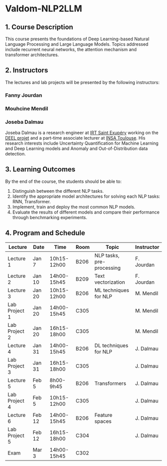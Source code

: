 # Valdom-NLP2LLM

## 1. Course Description
This course presents the foundations of Deep Learning-based Natural Language Processing and Large Language Models. Topics addressed include recurrent neural networks, the attention mechanism and transformer architectures.

## 2. Instructors 
The lectures and lab projects will be presented by the following instructors:

### Fanny Jourdan

### Mouhcine Mendil

### Joseba Dalmau
Joseba Dalmau is a research engineer at [IRT Saint Exupéry](https://www.irt-saintexupery.com/fr/) working on the [DEEL projet](https://www.deel.ai/) and a part-time associate lecturer at [INSA Toulouse](https://www.insa-toulouse.fr/). His research interests include Uncertainty Quantification for Machine Learning and Deep Learning models and Anomaly and Out-of-Distribution data detection.

## 3. Learning Outcomes
By the end of the course, the students should be able to:
1. Distinguish between the different NLP tasks.
2. Identify the appropriate model architectures for solving each NLP tasks: RNN, Transformer.
3. Implement, train and deploy the most common NLP models.
4. Evaluate the results of different models and compare their performance through benchmarking experiments.

## 4. Program and Schedule

| Lecture | Date | Time | Room | Topic | Instructor |
| ------- |----- | ---- | ---- | ----- | ---------- |
| Lecture 1 | Jan 7 | 10h15-12h00 | B206 | NLP tasks, pre-processing | F. Jourdan |
| Lecture 2 | Jan 10 | 14h00-15h45 | B209 | Text vectorization | F. Jourdan |
| Lecture 3 | Jan 20 | 10h15-12h00 | B206 | ML techniques for NLP | M. Mendil |
| Lab Project 1 | Jan 20 | 14h00-15h45 | C305 |  | M. Mendil |
| Lab Project 2 | Jan 20 | 16h15-18h00 | C305 |  | M. Mendil |
| Lecture 4 | Jan 31 | 14h00-15h45 | B206 | DL techniques for NLP | J. Dalmau |
| Lab Project 3 | Jan 31 | 16h15-18h00 | C305 |  | J. Dalmau |
| Lecture 5 | Feb 5 | 8h00-9h45 | B206 | Transformers | J. Dalmau |
| Lab Project 4 | Feb 5 | 10h15-12h00 | C305 |  | J. Dalmau |
| Lecture 6 | Feb 12 | 14h00-15h45 | B206 | Feature spaces | J. Dalmau |
| Lab Project 5 | Feb 12 | 16h15-18h00 | C304 |  | J. Dalmau |
| Exam | Mar 3 | 14h00-15h45 | C302 | | |


